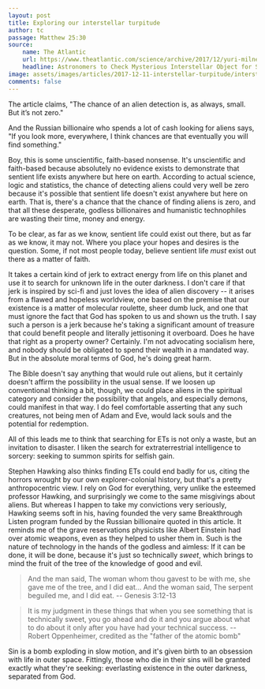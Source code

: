 ```yaml
---
layout: post
title: Exploring our interstellar turpitude
author: tc
passage: Matthew 25:30
source:
    name: The Atlantic
    url: https://www.theatlantic.com/science/archive/2017/12/yuri-milner-oumuamua-interstellar-asteroid/547985/
    headline: Astronomers to Check Mysterious Interstellar Object for Signs of Technology
image: assets/images/articles/2017-12-11-interstellar-turpitude/interstellar-object.jpg
comments: false
---
```


The article claims, "The chance of an alien detection is, as always, small. But it’s not zero."

And the Russian billionaire who spends a lot of cash looking for aliens says, "If you look more, everywhere, I think chances are that eventually you will find something."

Boy, this is some unscientific, faith-based nonsense. It's unscientific and faith-based because absolutely no evidence exists to demonstrate that sentient life exists anywhere but here on earth. According to actual science, logic and statistics, the chance of detecting aliens could very well be zero because it's possible that sentient life doesn't exist anywhere but here on earth. That is, there's a chance that the chance of finding aliens is zero, and that all these desperate, godless billionaires and humanistic technophiles are wasting their time, money and energy.

To be clear, as far as we know, sentient life could exist out there, but as far as we know, it may not. Where you place your hopes and desires is the question. Some, if not most people today, believe sentient life *must* exist out there as a matter of faith.

It takes a certain kind of jerk to extract energy from life on this planet and use it to search for unknown life in the outer darkness. I don't care if that jerk is inspired by sci-fi and just loves the idea of alien discovery -- it arises from a flawed and hopeless worldview, one based on the premise that our existence is a matter of molecular roulette, sheer dumb luck, and one that must ignore the fact that God has spoken to us and shown us the truth. I say such a person is a jerk because he's taking a significant amount of treasure that could benefit people and literally jettisoning it overboard. Does he have that right as a property owner? Certainly. I'm not advocating socialism here, and nobody should be obligated to spend their wealth in a mandated way. But in the absolute moral terms of God, he's doing great harm.

The Bible doesn't say anything that would rule out aliens, but it certainly doesn't affirm the possibility in the usual sense. If we loosen up conventional thinking a bit, though, we could place aliens in the spiritual category and consider the possibility that angels, and especially demons, could manifest in that way. I do feel comfortable asserting that any such creatures, not being men of Adam and Eve, would lack souls and the potential for redemption.

All of this leads me to think that searching for ETs is not only a waste, but an invitation to disaster. I liken the search for extraterrestrial intelligence to sorcery: seeking to summon spirits for selfish gain.

Stephen Hawking also thinks finding ETs could end badly for us, citing the horrors wrought by our own explorer-colonial history, but that's a pretty anthropocentric view. I rely on God for everything, very unlike the esteemed professor Hawking, and surprisingly we come to the same misgivings about aliens. But whereas I happen to take my convictions very seriously, Hawking seems soft in his, having founded the very same Breakthrough Listen program funded by the Russian billionaire quoted in this article. It reminds me of the grave reservations physicists like Albert Einstein had over atomic weapons, even as they helped to usher them in. Such is the nature of technology in the hands of the godless and aimless: If it can be done, it will be done, because it's just so technically *sweet*, which brings to mind the fruit of the tree of the knowledge of good and evil.

> And the man said, The woman whom thou gavest to be with me, she gave me of the tree, and I did eat... And the woman said, The serpent beguiled me, and I did eat.
> -- Genesis 3:12-13

> It is my judgment in these things that when you see something that is technically sweet, you go ahead and do it and you argue about what to do about it only after you have had your technical success.
> -- Robert Oppenheimer, credited as the "father of the atomic bomb"

Sin is a bomb exploding in slow motion, and it's given birth to an obsession with life in outer space. Fittingly, those who die in their sins will be granted exactly what they're seeking: everlasting existence in the outer darkness, separated from God.

